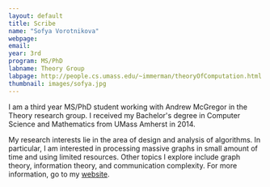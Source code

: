 ```yaml
---
layout: default
title: Scribe
name: "Sofya Vorotnikova"
webpage: 
email: 
year: 3rd
program: MS/PhD
labname: Theory Group
labpage: http://people.cs.umass.edu/~immerman/theoryOfComputation.html
thumbnail: images/sofya.jpg
---
```

I am a third year MS/PhD student working with Andrew McGregor in the Theory research group. I received my Bachelor's degree in Computer Science and Mathematics from UMass Amherst in 2014.

My research interests lie in the area of design and analysis of algorithms. In particular, I am interested in processing massive graphs in small amount of time and using limited resources. Other topics I explore include graph theory, information theory, and communication complexity. For more information, go to my [website](https://people.cs.umass.edu/~svorotni/).

